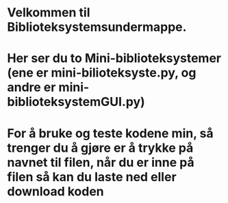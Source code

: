 # Velkommen til Biblioteksystemsundermappe.
# Her ser du to Mini-biblioteksystemer (ene er mini-bilioteksyste.py, og andre er mini-biblioteksystemGUI.py)
# For å bruke og teste kodene min, så trenger du å gjøre er å trykke på navnet til filen, når du er inne på filen så kan du laste ned eller download koden 
